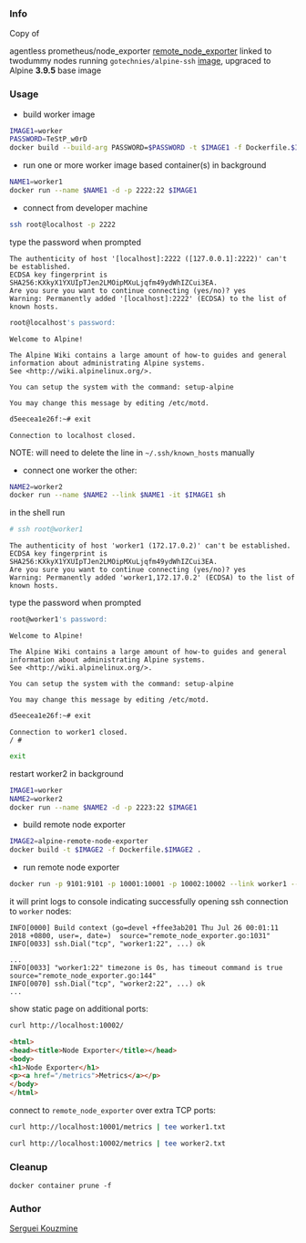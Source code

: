 ### Info
 Copy of

agentless prometheus/node_exporter
[remote_node_exporter](https://github.com/phuslu/remote_node_exporter)
linked to twodummy nodes running `gotechnies/alpine-ssh` [image](https://github.com/arvindr226/alpine-ssh), upgraced to Alpine __3.9.5__ base image
### Usage
*  build worker image
```sh
IMAGE1=worker
PASSWORD=TeStP_w0rD
docker build --build-arg PASSWORD=$PASSWORD -t $IMAGE1 -f Dockerfile.$IMAGE1 .
```

* run one or more worker image based container(s) in background
```sh
NAME1=worker1
docker run --name $NAME1 -d -p 2222:22 $IMAGE1
```
* connect from developer machine
```sh
ssh root@localhost -p 2222
```

type the password when prompted
```text
The authenticity of host '[localhost]:2222 ([127.0.0.1]:2222)' can't be established.
ECDSA key fingerprint is SHA256:KXkyX1YXUIpTJen2LMOipMXuLjqfm49ydWhIZCui3EA.
Are you sure you want to continue connecting (yes/no)? yes
Warning: Permanently added '[localhost]:2222' (ECDSA) to the list of known hosts.
```
```sh
root@localhost's password:
```
```text
Welcome to Alpine!

The Alpine Wiki contains a large amount of how-to guides and general
information about administrating Alpine systems.
See <http://wiki.alpinelinux.org/>.

You can setup the system with the command: setup-alpine

You may change this message by editing /etc/motd.
```
```sh
d5eecea1e26f:~# exit
```

```text
Connection to localhost closed.
```
NOTE: will need to delete the line in `~/.ssh/known_hosts` manually
* connect one worker the other:
```sh
NAME2=worker2
docker run --name $NAME2 --link $NAME1 -it $IMAGE1 sh
```
in the shell run
```sh
# ssh root@worker1
```
```text
The authenticity of host 'worker1 (172.17.0.2)' can't be established.
ECDSA key fingerprint is SHA256:KXkyX1YXUIpTJen2LMOipMXuLjqfm49ydWhIZCui3EA.
Are you sure you want to continue connecting (yes/no)? yes
Warning: Permanently added 'worker1,172.17.0.2' (ECDSA) to the list of known hosts.
```
type the password when prompted
```sh
root@worker1's password:
```

```text
Welcome to Alpine!

The Alpine Wiki contains a large amount of how-to guides and general
information about administrating Alpine systems.
See <http://wiki.alpinelinux.org/>.

You can setup the system with the command: setup-alpine

You may change this message by editing /etc/motd.
```
```sh
d5eecea1e26f:~# exit
```

```text
Connection to worker1 closed.
/ #
```
```sh
exit
```

restart worker2 in background
```sh
IMAGE1=worker
NAME2=worker2
docker run --name $NAME2 -d -p 2223:22 $IMAGE1
```
*  build remote node exporter
```sh
IMAGE2=alpine-remote-node-exporter
docker build -t $IMAGE2 -f Dockerfile.$IMAGE2 .
```
* run remote node exporter
```sh
docker run -p 9101:9101 -p 10001:10001 -p 10002:10002 --link worker1 --link worker2 -it $IMAGE2
```
it will print logs to console indicating successfully opening ssh connection to `worker` nodes:
```text
INFO[0000] Build context (go=devel +ffee3ab201 Thu Jul 26 00:01:11 2018 +0800, user=, date=)  source="remote_node_exporter.go:1031"
INFO[0033] ssh.Dial("tcp", "worker1:22", ...) ok

...
INFO[0033] "worker1:22" timezone is 0s, has timeout command is true source="remote_node_exporter.go:144"
INFO[0070] ssh.Dial("tcp", "worker2:22", ...) ok
...
```
show static page on additional ports:

```sh
curl http://localhost:10002/
```
```html
<html>
<head><title>Node Exporter</title></head>
<body>
<h1>Node Exporter</h1>
<p><a href="/metrics">Metrics</a></p>
</body>
</html>
```
connect to `remote_node_exporter` over extra TCP ports:
```sh
curl http://localhost:10001/metrics | tee worker1.txt
```

```sh
curl http://localhost:10002/metrics | tee worker2.txt
```
### Cleanup
```
docker container prune -f
```
### Author
[Serguei Kouzmine](kouzmine_serguei@yahoo.com)

